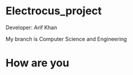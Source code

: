 # Electrocus_project
Developer: Arif Khan
<p>My branch is Computer Science and Engineering<p>
<h1>How are you<h1>
